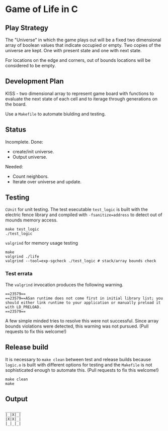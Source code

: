 # Game of Life in C

## Play Strategy

The "Universe" in which the game plays out will be a fixed two dimensional array of boolean values that indicate occupied or empty. Two copies of the universe are kept. One with present state and one with next state.

For locations on the edge and corners, out of bounds locations will be considered to be empty.

## Development Plan

KISS - two dimensional array to represent game board with functions to evaluate the next state of each cell and to iterage through generations on the board.

Use a `Makefile` to automate biulding and testing.

## Status

Incomplete. Done:

* create/init universe.
* Output universe.

Needed:

* Count neighbors.
* Iterate over universe and update.

## Testing

`CUnit` for unit testing. The test esecutable `test_logic` is built with the electric fence library and compiled with `-fsanitize=address` to detect out of mounds memory access.

```text
make test_logic
./test_logic
```

`valgrind` for memory usage testing

```text
make
valgrind ./life
valgrind --tool=exp-sgcheck ./test_logic # stack/array bounds check
```

### Test errata

The `valgrind` invocation produces the following warning.

```text
==23579== 
==23579==ASan runtime does not come first in initial library list; you should either link runtime to your application or manually preload it with LD_PRELOAD.
==23579== 
```

A few simple minded tries to resolve this were not successful. Since array bounds violations were detected, this warning was not pursued. (Pull requests to fix this welcome!)

## Release build

It is necessary to `make clean` between test and release builds because `logic.o` is built with different options for testing and the `Makefile` is not sophisticated enough to automate this. (Pull requests to fix this welcome!)

```text
make clean
make
```

## Output

```text
_______
|_|X|_|
|X|X|_|
|_|_|_|

```

```
